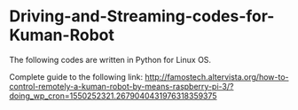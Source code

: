 # Driving-and-Streaming-codes-for-Kuman-Robot
The following codes are written in Python for Linux OS.

Complete guide to the following link: 
http://famostech.altervista.org/how-to-control-remotely-a-kuman-robot-by-means-raspberry-pi-3/?doing_wp_cron=1550252321.2679040431976318359375
